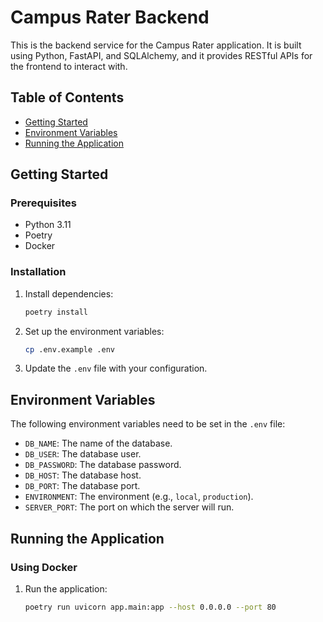 # Campus Rater Backend

This is the backend service for the Campus Rater application. It is built using Python, FastAPI, and SQLAlchemy, and it provides RESTful APIs for the frontend to interact with.

## Table of Contents

- [Getting Started](#getting-started)
- [Environment Variables](#environment-variables)
- [Running the Application](#running-the-application)

## Getting Started

### Prerequisites

- Python 3.11
- Poetry
- Docker

### Installation

1. Install dependencies:
    ```sh
    poetry install
    ```

2. Set up the environment variables:
    ```sh
    cp .env.example .env
    ```

3. Update the `.env` file with your configuration.

## Environment Variables

The following environment variables need to be set in the `.env` file:

- `DB_NAME`: The name of the database.
- `DB_USER`: The database user.
- `DB_PASSWORD`: The database password.
- `DB_HOST`: The database host.
- `DB_PORT`: The database port.
- `ENVIRONMENT`: The environment (e.g., `local`, `production`).
- `SERVER_PORT`: The port on which the server will run.

## Running the Application

### Using Docker

1. Run the application:
    ```sh
    poetry run uvicorn app.main:app --host 0.0.0.0 --port 80
    ```